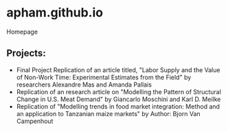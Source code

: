 # apham.github.io
Homepage

## Projects:
* Final Project Replication of an article titled, "Labor Supply and the Value of Non-Work Time: Experimental Estimates from the Field" by researchers Alexandre Mas and Amanda Pallais
* Replication of an research article on "Modelling the Pattern of Structural Change in U.S. Meat Demand" by Giancarlo Moschini and Karl D. Meilke
* Replication of "Modelling trends in food market integration: Method and an application to Tanzanian maize markets" by Author: Bjorn Van Campenhout
